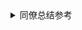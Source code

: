 <html>
<body>
<details>
  <summary>同僚总结参考</summary>


![堆与栈](.../media/pic/tapd_36493192_1609909772_13.png)

在Java开发中，始终绕不过「栈 Stack」与「堆 Heap」的使用问题。

## 栈 Stack 的特性
-栈用于Java程序中「当前正在运行的方法/函数」

- 栈有后进先出的特点，栈中的数据大小与生存期都是确定的，缺乏灵活性

- 栈的存取速度比堆要快，仅次于CPU中的寄存器，另外栈中的数据是共享的

- 栈中的数据生命周期只存在于当前方法的开始与结束，即 { } 花括号内，方法/函数运行结束后栈会被清空（如函数参数值、函数内创建的局部变量）

#### 栈中存储的数据类型：

- 基本类型

- 数据引用（类似于C++中的引用指针，只不过不需要手动管理）

- 方法函数

## 堆 Heap 的特性
- Java中只有一个堆，被所有线程共享

- 堆中的数据没有先后顺序（即一大堆的Object的结构本身的创建没有前后顺序，但Object的创建、引用可以由程序控制）

- 堆中的数据不需要事先告诉编译器它的生存期，可以动态的分配内存的大小（一般看设备的内存空间）

- 堆的存取速度慢，但空间足够

- 堆中不再使用的数据由Java中的垃圾回收机制自动回收（因此也经常会出现无法即时释放内存的问题）

- 在Java中由new创建出来的对象都是在堆中的，当垃圾回收机制检测到某对象未被引用时，则自动销毁该对象

## 对比栈 Stack与堆 Heap
栈Stack	堆Heap	文件File
设备	内存	内存	闪存/硬盘/SD卡
空间	一般几十KB～1MB间	一般512MB～16GB间	一般64GB～1TB间
速度	快	中（可同步操作）	慢（建议异步操作）
灵活度	差	可通过Class定义	JPEG/JSON/文本/任意二进制
## 爆栈原理与程序员文化
由于Java中的栈比较小，所以经常会在各种奇奇怪怪的地方产生爆栈问题，如：

输入的数据过大，如： double x[1048576];

无限递归

递归过深且每个递归都会占用一定数量空间

维基百科关于Stack overflow的解释

由StackOverflow衍生出来的程序员文化：StackOverflow问答社区、各种meme

## 关于由递归引起的StackOverflow问题
由于函数方法本身也被存储于栈 Stack中，所以一般要控制递归的深度。

参考：java.lang.StackOverflowError due to recursion

## 关于安卓版下载程序的递归问题
由于安卓版下载程序每次启动都会把整个下载过的章节列表遍历一遍，并进行递归。这就导致了用户在下载数量较大的书的时候（比如几千个章节），会产生巨大的递归量。

总体来说，结局思路是把本来递归的函数解耦，把Stack里面的数据移到Heap里面，解决方案如下：

## 使用定时器（Timer）来触发章节下载状态的检测
#### 好处
- 定时器本身是一个Object，定时启动并发送事件

- 事件执行时不会产生递归

- 可管理多个进程一起工作

#### 缺点
- 一个下载任务结束时不会非常及时的关闭连接

- 且定时器本身的管理如果写不好，有可能会导致无法正确、及时的创建或关闭其他下载进程

- 有一定可能性会导致费电

## 基于下载事件的分发来触发章节下载状态的检测
#### 好处
- 方法之间只会通过事件方式来触发，事件本身存于Stack中

- 平时只会产生一个下载进程，非常安全

#### 坏处
- 如果想写成多个进程一起下载会很麻烦

</details>
</body>
</html>
 